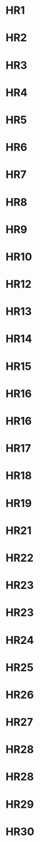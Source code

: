 # HR1
# HR2
# HR3
# HR4
# HR5
# HR6
# HR7
# HR8
# HR9
# HR10
# HR12
# HR13
# HR14
# HR15
# HR16
# HR16
# HR17
# HR18
# HR19
# HR21
# HR22
# HR23
# HR23
# HR24
# HR25
# HR26
# HR27
# HR28
# HR28
# HR29
# HR30
